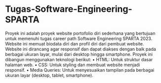 # Tugas-Software-Engineering-SPARTA
Proyek ini adalah proyek website portofolio diri sederhana yang bertujuan untuk memenuhi tugas career path Software Engineering SPARTA 2023. Website ini memuat biodata diri dan profil diri dari pembuat website. Website ini dirancang agar responsif dan dapat diakses dengan baik pada berbagai ukuran layar, mulai dari desktop hingga smartphone.
Proyek ini dibangun menggunakan teknologi berikut:
• HTML: Untuk struktur dasar halaman web.
• CSS: Untuk styling dan membuat website menjadi responsif.
• Media Queries: Untuk menyesuaikan tampilan pada berbagai ukuran layar (desktop, tablet, smartphone).

